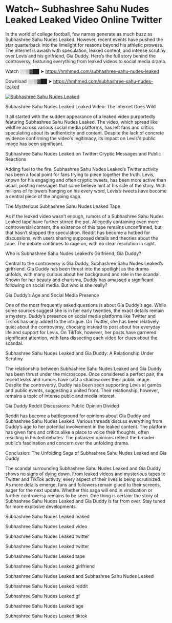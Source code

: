 # Watch~ Subhashree Sahu Nudes Leaked Leaked Video Online Twitter

In the world of college football, few names generate as much buzz as Subhashree Sahu Nudes Leaked. However, recent events have pushed the star quarterback into the limelight for reasons beyond his athletic prowess. The internet is awash with speculation, leaked content, and intense scrutiny over Levis and his girlfriend, Gia Duddy. Here’s the full story behind the controversy, featuring everything from leaked videos to social media drama.

Watch ░░▒▓██ ➤ https://hmhmed.com/subhashree-sahu-nudes-leaked

Download ░░▒▓██ ➤ https://hmhmed.com/subhashree-sahu-nudes-leaked

[![Subhashree Sahu Nudes Leaked](https://i.imgur.com/dJHk4Zq.gif)](https://hmhmed.com/subhashree-sahu-nudes-leaked)

Subhashree Sahu Nudes Leaked Leaked Video: The Internet Goes Wild

It all started with the sudden appearance of a leaked video purportedly featuring Subhashree Sahu Nudes Leaked. The video, which spread like wildfire across various social media platforms, has left fans and critics speculating about its authenticity and content. Despite the lack of concrete evidence confirming the video's legitimacy, its impact on Levis's public image has been significant.

Subhashree Sahu Nudes Leaked on Twitter: Cryptic Messages and Public Reactions

Adding fuel to the fire, Subhashree Sahu Nudes Leaked’s Twitter activity has been a focal point for fans trying to piece together the truth. Levis, known for his engaging and often cryptic tweets, has been more active than usual, posting messages that some believe hint at his side of the story. With millions of followers hanging on his every word, Levis’s tweets have become a central piece of the ongoing saga.

The Mysterious Subhashree Sahu Nudes Leaked Tape

As if the leaked video wasn’t enough, rumors of a Subhashree Sahu Nudes Leaked tape have further stirred the pot. Allegedly containing even more controversial content, the existence of this tape remains unconfirmed, but that hasn’t stopped the speculation. Reddit has become a hotbed for discussions, with users sharing supposed details and theories about the tape. The debate continues to rage on, with no clear resolution in sight.

Who is Subhashree Sahu Nudes Leaked’s Girlfriend, Gia Duddy?

Central to the controversy is Gia Duddy, Subhashree Sahu Nudes Leaked’s girlfriend. Gia Duddy has been thrust into the spotlight as the drama unfolds, with many curious about her background and role in the scandal. Known for her beauty and charisma, Duddy has amassed a significant following on social media. But who is she really?

Gia Duddy’s Age and Social Media Presence

One of the most frequently asked questions is about Gia Duddy’s age. While some sources suggest she is in her early twenties, the exact details remain a mystery. Duddy’s presence on social media platforms like Twitter and TikTok has only added to the intrigue. On Twitter, she has been relatively quiet about the controversy, choosing instead to post about her everyday life and support for Levis. On TikTok, however, her posts have garnered significant attention, with fans dissecting each video for clues about the scandal.

Subhashree Sahu Nudes Leaked and Gia Duddy: A Relationship Under Scrutiny

The relationship between Subhashree Sahu Nudes Leaked and Gia Duddy has been thrust under the microscope. Once considered a perfect pair, the recent leaks and rumors have cast a shadow over their public image. Despite the controversy, Duddy has been seen supporting Levis at games and public events, suggesting a united front. Their relationship, however, remains a topic of intense public and media interest.

Gia Duddy Reddit Discussions: Public Opinion Divided

Reddit has become a battleground for opinions about Gia Duddy and Subhashree Sahu Nudes Leaked. Various threads discuss everything from Duddy’s age to her potential involvement in the leaked content. The platform has given fans and critics alike a place to voice their thoughts, often resulting in heated debates. The polarized opinions reflect the broader public’s fascination and concern over the unfolding drama.

Conclusion: The Unfolding Saga of Subhashree Sahu Nudes Leaked and Gia Duddy

The scandal surrounding Subhashree Sahu Nudes Leaked and Gia Duddy shows no signs of dying down. From leaked videos and mysterious tapes to Twitter and TikTok activity, every aspect of their lives is being scrutinized. As more details emerge, fans and followers remain glued to their screens, eager for the next update. Whether this saga will end in vindication or further controversy remains to be seen. One thing is certain: the story of Subhashree Sahu Nudes Leaked and Gia Duddy is far from over. Stay tuned for more explosive developments.

Subhashree Sahu Nudes Leaked leaked

Subhashree Sahu Nudes Leaked video

Subhashree Sahu Nudes Leaked twitter

Subhashree Sahu Nudes Leaked twitter

Subhashree Sahu Nudes Leaked tape

Subhashree Sahu Nudes Leaked girlfriend

Subhashree Sahu Nudes Leaked and Subhashree Sahu Nudes Leaked

Subhashree Sahu Nudes Leaked reddit

Subhashree Sahu Nudes Leaked gf

Subhashree Sahu Nudes Leaked age

Subhashree Sahu Nudes Leaked tiktok